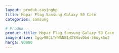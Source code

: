 ```yaml
---
layout: produk-casinghp
title: Mopar Flag Samsung Galaxy S9 Case
categories: samsung

# Produk
product-title: Mopar Flag Samsung Galaxy S9 Case
image-drive: 1gqv9BCLYnWANB14XYHav0bd-36uyk5o2
harga: 90000
---
```


